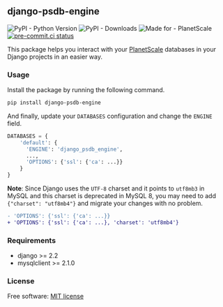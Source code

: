 ## django-psdb-engine

![PyPI - Python Version](https://img.shields.io/pypi/pyversions/django-psdb-engine) ![PyPI - Downloads](https://img.shields.io/pypi/dm/django-psdb-engine) ![Made for - PlanetScale](https://img.shields.io/badge/made%20for-PlanetScale-black?style=flat&logo=planetscale) [![pre-commit.ci status](https://results.pre-commit.ci/badge/github/lnxpy/django-psdb-engine/main.svg)](https://results.pre-commit.ci/latest/github/lnxpy/django-psdb-engine/main)

This package helps you interact with your [PlanetScale](https://planetscale.com) databases in your Django projects in an easier way.

### Usage

Install the package by running the following command.

```sh
pip install django-psdb-engine
```

And finally, update your `DATABASES` configuration and change the `ENGINE` field.

```python
DATABASES = {
    'default': {
      'ENGINE': 'django_psdb_engine',
      ...,
      'OPTIONS': {'ssl': {'ca': ...}}
    }
}
```

**Note**: Since Django uses the `UTF-8` charset and it points to `utf8mb3` in MySQL and this charset is deprecated in MySQL 8, you may need to add `{"charset": "utf8mb4"}` and migrate your changes with no problem.

```diff
- 'OPTIONS': {'ssl': {'ca': ...}}
+ 'OPTIONS': {'ssl': {'ca': ...}, 'charset': 'utf8mb4'}
```

### Requirements
- django >= 2.2
- mysqlclient >= 2.1.0

### License
Free software: [MIT license](LICENSE)
